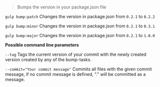> Bumps the version in your package.json file

`gulp bump:patch`
Changes the version in package.json from `0.2.1` to `0.2.2`

`gulp bump:minor`
Changes the version in package.json from `0.2.1` to `0.3.1`

`gulp bump:major`
Changes the version in package.json from `0.2.1` to `1.0.0`


**Possible command line parameters** 

`--tag`
Tags the current version of your commit with the newly created version created by any of the bump-tasks.

`--commit="Your commit message"`
Commits all files with the given commit message, if no commit message is defined, "." will be committed as a message.
